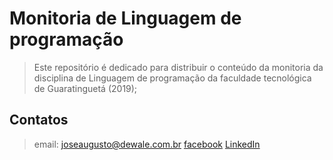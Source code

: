 # Monitoria de Linguagem de programação
> Este repositório é dedicado para distribuir o conteúdo da monitoria da disciplina de Linguagem de programação da faculdade tecnológica de Guaratinguetá (2019);

## Contatos
> email: joseaugusto@dewale.com.br
> [facebook](https://www.facebook.com/dewaledevelopers)
> [LinkedIn](https://www.linkedin.com/in/joseaugusto-js/)
